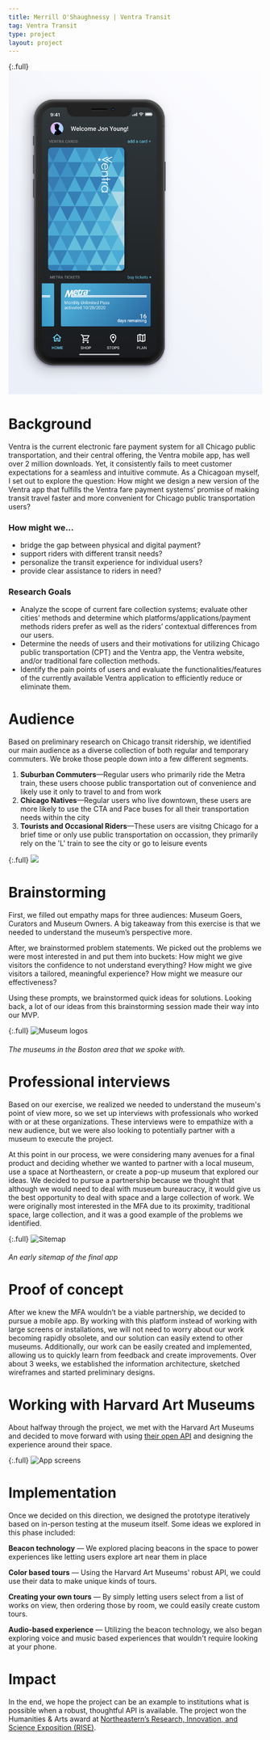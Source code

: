 ```yaml
---
title: Merrill O'Shaughnessy | Ventra Transit
tag: Ventra Transit
type: project
layout: project
---
```




{:.full}
![Ventra cover image](/img/full/transit1.png)

# Background
Ventra is the current electronic fare payment system for all Chicago public transportation, and their central offering, the Ventra mobile app, has well over 2 million downloads. Yet, it consistently fails to meet customer expectations for a seamless and intuitive commute. As a Chicagoan myself, I set out to explore the question: How might we design a new version of the Ventra app that fulfills the Ventra fare payment systems’ promise of making transit travel faster and more convenient for Chicago public transportation users?

### How might we...
- bridge the gap between physical and digital payment?
- support riders with different transit needs?
- personalize the transit experience for individual users? 
- provide clear assistance to riders in need?

### Research Goals
- Analyze the scope of current fare collection systems; evaluate other cities’ methods and determine which platforms/applications/payment methods riders prefer as well as the riders’ contextual differences from our users.
- Determine the needs of users and their motivations for utilizing Chicago public transportation (CPT) and the Ventra app, the Ventra website, and/or traditional fare collection methods.
- Identify the pain points of users and evaluate the functionalities/features of the currently available Ventra application to efficiently reduce or eliminate them.

# Audience
Based on preliminary research on Chicago transit ridership, we identified our main audience as a diverse collection of both regular and temporary commuters. We broke those people down into a few different segments.

1. **Suburban Commuters**—Regular users who primarily ride the Metra train, these users choose public transportation out of convenience and likely use it only to travel to and from work 
2. **Chicago Natives**—Regular users who live downtown, these users are more likely to use the CTA and Pace buses for all their transportation needs within the city
3. **Tourists and Occasional Riders**—These users are visitng Chicago for a brief time or only use public transportation on occassion, they primarily rely on the 'L' train to see the city or go to leisure events

{:.full}
![](/img/full/museum8.png)






# Brainstorming
First, we filled out empathy maps for three audiences: Museum Goers, Curators and Museum Owners. A big takeaway from this exercise is that we needed to understand the museum’s perspective more.

After, we brainstormed problem statements. We picked out the problems we were most interested in and put them into buckets: How might we give visitors the confidence to not understand everything? How might we give visitors a tailored, meaningful experience? How might we measure our effectiveness?

Using these prompts, we brainstormed quick ideas for solutions. Looking back, a lot of our ideas from this brainstorming session made their way into our MVP.

{:.full}
![Museum logos](/img/full/museum5.png)
###### The museums in the Boston area that we spoke with.

# Professional interviews
Based on our exercise, we realized we needed to understand the museum's point of view more, so we set up interviews with professionals who worked with or at these organizations. These interviews were to empathize with a new audience, but we were also looking to potentially partner with a museum to execute the project.

At this point in our process, we were considering many avenues for a final product and deciding whether we wanted to partner with a local museum, use a space at Northeastern, or create a pop-up museum that explored our ideas. We decided to pursue a partnership because we thought that although we would need to deal with museum bureaucracy, it would give us the best opportunity to deal with space and a large collection of work. We were originally most interested in the MFA due to its proximity, traditional space, large collection, and it was a good example of the problems we identified.

{:.full}
![Sitemap](/img/full/museum6.png)
###### An early sitemap of the final app


# Proof of concept

After we knew the MFA wouldn’t be a viable partnership, we decided to pursue a mobile app. By working with this platform instead of working with large screens or installations, we will not need to worry about our work becoming rapidly obsolete, and our solution can easily extend to other museums. Additionally, our work can be easily created and implemented, allowing us to quickly learn from feedback and create improvements. Over about 3 weeks, we established the information architecture, sketched wireframes and started preliminary designs.

# Working with Harvard Art Museums
About halfway through the project, we met with the Harvard Art Museums and decided to move forward with using <a href="https://www.harvardartmuseums.org/collections/api">their open API</a> and designing the experience around their space.

{:.full}
![App screens](/img/full/museum7.png)

# Implementation
Once we decided on this direction, we designed the prototype iteratively based on in-person testing at the museum itself. Some ideas we explored in this phase included:

**Beacon technology** — We explored placing beacons in the space to power experiences like letting users explore art near them in place


**Color based tours** — Using the Harvard Art Museums' robust API, we could use their data to make unique kinds of tours.


**Creating your own tours** — By simply letting users select from a list of works on view, then ordering those by room, we could easily create custom tours.

**Audio-based experience** — Utilizing the beacon technology, we also began exploring voice and music based experiences that wouldn't require looking at your phone.

# Impact

In the end, we hope the project can be an example to institutions what is possible when a robust, thoughtful API is available. The project won the Humanities & Arts award at [Northeastern’s Research, Innovation, and Science Exposition (RISE)](https://www.northeastern.edu/rise/).
